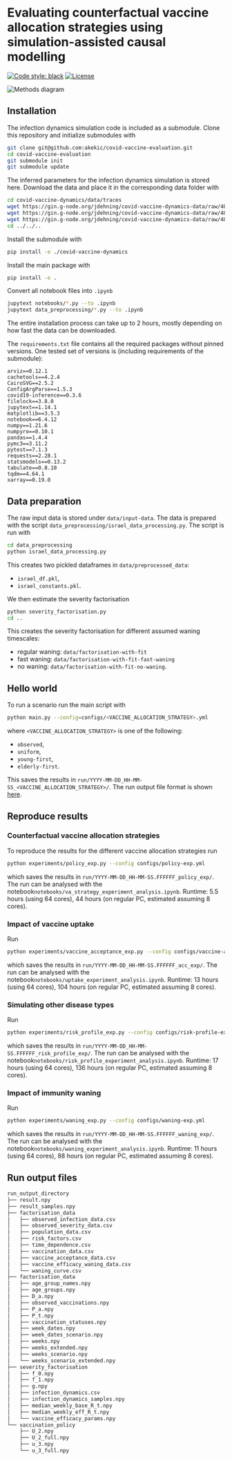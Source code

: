 # Evaluating counterfactual vaccine allocation strategies using simulation-assisted causal modelling

[![Code style: black](https://img.shields.io/badge/code%20style-black-000000.svg)](https://github.com/psf/black)
[![License](https://img.shields.io/badge/License-BSD_3--Clause-blue.svg)](https://opensource.org/licenses/BSD-3-Clause)

![Methods diagram](methods_diagram.png)

## Installation

The infection dynamics simulation code is included as a submodule. Clone this repository and initialize submodules with
```bash
git clone git@github.com:akekic/covid-vaccine-evaluation.git
cd covid-vaccine-evaluation
git submodule init
git submodule update 
```
The inferred parameters for the infection dynamics simulation is stored here. 
Download the data and place it in the corresponding data folder with
```bash
cd covid-vaccine-dynamics/data/traces
wget https://gin.g-node.org/jdehning/covid-vaccine-dynamics-data/raw/488d5b6235be00e37c872ced080af713cdf92d1d/traces/run-begin=2020-12-20-end=2021-12-19-C_mat=70-V1_eff=70-V2_eff=90-V3_eff=95-influx=0.5-draws=500.pkl
wget https://gin.g-node.org/jdehning/covid-vaccine-dynamics-data/raw/488d5b6235be00e37c872ced080af713cdf92d1d/traces/run-begin=2020-12-20-end=2021-12-19-C_mat=80-V1_eff=70-V2_eff=90-V3_eff=95-influx=0.5-draws=500.pkl
wget https://gin.g-node.org/jdehning/covid-vaccine-dynamics-data/raw/488d5b6235be00e37c872ced080af713cdf92d1d/traces/run-begin=2020-12-20-end=2021-12-19-C_mat=90-V1_eff=70-V2_eff=90-V3_eff=95-influx=0.5-draws=500.pkl
cd ../../..
``` 
Install the submodule with
```bash
pip install -e ./covid-vaccine-dynamics
```
Install the main package with
```bash
pip install -e .
```

Convert all notebook files into `.ipynb`

```bash
jupytext notebooks/*.py --to .ipynb
jupytext data_preprocessing/*.py --to .ipynb
```

The entire installation process can take up to 2 hours, mostly depending on how fast the data can be downloaded.

The `requirements.txt` file contains all the required packages without pinned versions.
One tested set of versions is (including requirements of the submodule):
```
arviz==0.12.1
cachetools==4.2.4
CairoSVG==2.5.2
ConfigArgParse==1.5.3
covid19-inference==0.3.6
filelock==3.8.0
jupytext==1.14.1
matplotlib==3.5.3
notebook==6.4.12
numpy==1.21.6 
numpyro==0.10.1
pandas==1.4.4
pymc3==3.11.2
pytest==7.1.3
requests==2.28.1
statsmodels==0.13.2
tabulate==0.8.10
tqdm==4.64.1
xarray==0.19.0
```

## Data preparation

The raw input data is stored under `data/input-data`.
The data is prepared with the script `data_preprocessing/israel_data_processing.py`.
The script is run with
```bash
cd data_preprocessing
python israel_data_processing.py
```
This creates two pickled dataframes in `data/preprocessed_data`:
- `israel_df.pkl`,
- `israel_constants.pkl`.

We then estimate the severity factorisation
```bash
python severity_factorisation.py
cd ..
```

This creates the severity factorisation for different assumed waning timescales:
- regular waning: `data/factorisation-with-fit`
- fast waning: `data/factorisation-with-fit-fast-waning`
- no waning: `data/factorisation-with-fit-no-waning`.



## Hello world

To run a scenario run the main script with
```bash 
python main.py --config=configs/<VACCINE_ALLOCATION_STRATEGY>.yml
```
where `<VACCINE_ALLOCATION_STRATEGY>` is one of the following:
- `observed`,
- `uniform`,
- `young-first`,
- `elderly-first`.

This saves the results in `run/YYYY-MM-DD_HH-MM-SS_<VACCINE_ALLOCATION_STRATEGY>/`.
The run output file format is shown [here](#run-output-files).

## Reproduce results
### Counterfactual vaccine allocation strategies

To reproduce the results for the different vaccine allocation strategies run
```bash
python experiments/policy_exp.py --config configs/policy-exp.yml
```
which saves the results in `run/YYYY-MM-DD_HH-MM-SS.FFFFFF_policy_exp/`.
The run can be analysed with the notebook`notebooks/va_strategy_experiment_analysis.ipynb`.
Runtime: 5.5 hours (using 64 cores), 44 hours (on regular PC, estimated assuming 8 cores).

### Impact of vaccine uptake

Run
```bash
python experiments/vaccine_acceptance_exp.py --config configs/vaccine-acceptance-exp.yml
```
which saves the results in `run/YYYY-MM-DD_HH-MM-SS.FFFFFF_acc_exp/`.
The run can be analysed with the notebook`notebooks/uptake_experiment_analysis.ipynb`.
Runtime: 13 hours (using 64 cores), 104 hours (on regular PC, estimated assuming 8 cores).

### Simulating other disease types

Run
```bash
python experiments/risk_profile_exp.py --config configs/risk-profile-exp.yml
```
which saves the results in `run/YYYY-MM-DD_HH-MM-SS.FFFFFF_risk_profile_exp/`.
The run can be analysed with the notebook`notebooks/risk_profile_experiment_analysis.ipynb`.
Runtime: 17 hours (using 64 cores), 136 hours (on regular PC, estimated assuming 8 cores).

### Impact of immunity waning

Run
```bash
python experiments/waning_exp.py --config configs/waning-exp.yml
```
which saves the results in `run/YYYY-MM-DD_HH-MM-SS.FFFFFF_waning_exp/`.
The run can be analysed with the notebook`notebooks/waning_experiment_analysis.ipynb`.
Runtime: 11 hours (using 64 cores), 88 hours (on regular PC, estimated assuming 8 cores).

## Run output files

```bash
run_output_directory
├── result.npy
├── result_samples.npy
├── factorisation_data
│   ├── observed_infection_data.csv
│   ├── observed_severity_data.csv
│   ├── population_data.csv
│   ├── risk_factors.csv
│   ├── time_dependence.csv
│   ├── vaccination_data.csv
│   ├── vaccine_acceptance_data.csv
│   ├── vaccine_efficacy_waning_data.csv
│   └── waning_curve.csv
├── factorisation_data
│   ├── age_group_names.npy
│   ├── age_groups.npy
│   ├── D_a.npy
│   ├── observed_vaccinations.npy
│   ├── P_a.npy
│   ├── P_t.npy
│   ├── vaccination_statuses.npy
│   ├── week_dates.npy
│   ├── week_dates_scenario.npy
│   ├── weeks.npy
│   ├── weeks_extended.npy
│   ├── weeks_scenario.npy
│   └── weeks_scenario_extended.npy
├── severity_factorisation
│   ├── f_0.npy
│   ├── f_1.npy
│   ├── g.npy
│   ├── infection_dynamics.csv
│   ├── infection_dynamics_samples.npy
│   ├── median_weekly_base_R_t.npy
│   ├── median_weekly_eff_R_t.npy
│   └── vaccine_efficacy_params.npy
└── vaccination_policy
    ├── U_2.npy
    ├── U_2_full.npy
    ├── u_3.npy
    └── u_3_full.npy

```






